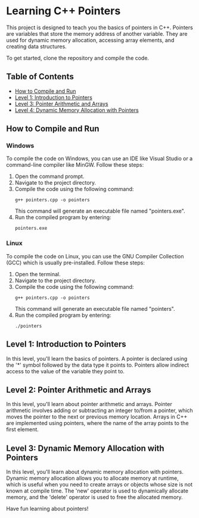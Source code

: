 # Learning C++ Pointers
This project is designed to teach you the basics of pointers in C++. Pointers are variables that store the memory address of another variable. They are used for dynamic memory allocation, accessing array elements, and creating data structures.

To get started, clone the repository and compile the code.

## Table of Contents

- [How to Compile and Run](#how-to-compile-and-run)
- [Level 1: Introduction to Pointers](#level-1-introduction-to-pointers)
- [Level 3: Pointer Arithmetic and Arrays](#level-2-pointer-arithmetic-and-arrays)
- [Level 4: Dynamic Memory Allocation with Pointers](#level-3-dynamic-memory-allocation-with-pointers)


## How to Compile and Run

### Windows

To compile the code on Windows, you can use an IDE like Visual Studio or a command-line compiler like MinGW. Follow these steps:

1. Open the command prompt.
2. Navigate to the project directory.
3. Compile the code using the following command:
   ```
   g++ pointers.cpp -o pointers
   ```
   This command will generate an executable file named "pointers.exe".
4. Run the compiled program by entering:
   ```
   pointers.exe
   ```

### Linux

To compile the code on Linux, you can use the GNU Compiler Collection (GCC) which is usually pre-installed. Follow these steps:

1. Open the terminal.
2. Navigate to the project directory.
3. Compile the code using the following command:
   ```
   g++ pointers.cpp -o pointers
   ```
   This command will generate an executable file named "pointers".
4. Run the compiled program by entering:
   ```
   ./pointers
   ```

## Level 1: Introduction to Pointers

In this level, you'll learn the basics of pointers. A pointer is declared using the '*' symbol followed by the data type it points to. Pointers allow indirect access to the value of the variable they point to.

## Level 2: Pointer Arithmetic and Arrays

In this level, you'll learn about pointer arithmetic and arrays. Pointer arithmetic involves adding or subtracting an integer to/from a pointer, which moves the pointer to the next or previous memory location. Arrays in C++ are implemented using pointers, where the name of the array points to the first element.

## Level 3: Dynamic Memory Allocation with Pointers

In this level, you'll learn about dynamic memory allocation with pointers. Dynamic memory allocation allows you to allocate memory at runtime, which is useful when you need to create arrays or objects whose size is not known at compile time. The 'new' operator is used to dynamically allocate memory, and the 'delete' operator is used to free the allocated memory.


Have fun learning about pointers!